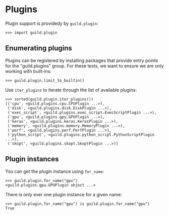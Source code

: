 # Plugins

Plugin support is providedy by `guild.plugin`:

    >>> import guild.plugin

## Enumerating plugins

Plugins can be registered by installing packages that provide entry
points for the "guild.plugins" group. For these tests, we want to
ensure we are only working with built-ins:

    >>> guild.plugin.limit_to_builtin()

Use `iter_plugins` to iterate through the list of available plugins:

    >>> sorted(guild.plugin.iter_plugins())
    [('cpu', <guild.plugins.cpu.CPUPlugin ...>),
     ('disk', <guild.plugins.disk.DiskPlugin ...>),
     ('exec_script', <guild.plugins.exec_script.ExecScriptPlugin ...>),
     ('gpu', <guild.plugins.gpu.GPUPlugin ...>),
     ('keras', <guild.plugins.keras.KerasPlugin ...>),
     ('memory', <guild.plugins.memory.MemoryPlugin ...>),
     ('perf', <guild.plugins.perf.PerfPlugin ...>),
     ('python_script', <guild.plugins.python_script.PythonScriptPlugin ...>),
     ('skopt', <guild.plugins.skopt.SkoptPlugin ...>)]

## Plugin instances

You can get the plugin instance using `for_name`:

    >>> guild.plugin.for_name("gpu")
    <guild.plugins.gpu.GPUPlugin object ...>

There is only ever one plugin instance for a given name:

    >>> guild.plugin.for_name("gpu") is guild.plugin.for_name("gpu")
    True

